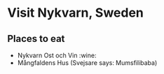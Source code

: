 # Visit Nykvarn, Sweden

## Places to eat
- Nykvarn Ost och Vin :wine:
- Mångfaldens Hus (Svejsare says: Mumsfilibaba)
